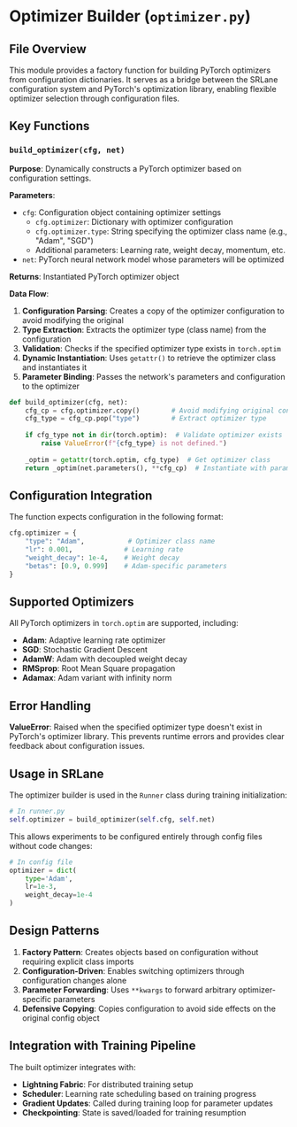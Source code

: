 # Optimizer Builder (`optimizer.py`)

## File Overview

This module provides a factory function for building PyTorch optimizers from configuration dictionaries. It serves as a bridge between the SRLane configuration system and PyTorch's optimization library, enabling flexible optimizer selection through configuration files.

## Key Functions

### `build_optimizer(cfg, net)`

**Purpose**: Dynamically constructs a PyTorch optimizer based on configuration settings.

**Parameters**:
- `cfg`: Configuration object containing optimizer settings
  - `cfg.optimizer`: Dictionary with optimizer configuration
  - `cfg.optimizer.type`: String specifying the optimizer class name (e.g., "Adam", "SGD")
  - Additional parameters: Learning rate, weight decay, momentum, etc.
- `net`: PyTorch neural network model whose parameters will be optimized

**Returns**: Instantiated PyTorch optimizer object

**Data Flow**:
1. **Configuration Parsing**: Creates a copy of the optimizer configuration to avoid modifying the original
2. **Type Extraction**: Extracts the optimizer type (class name) from the configuration
3. **Validation**: Checks if the specified optimizer type exists in `torch.optim`
4. **Dynamic Instantiation**: Uses `getattr()` to retrieve the optimizer class and instantiates it
5. **Parameter Binding**: Passes the network's parameters and configuration to the optimizer

```python
def build_optimizer(cfg, net):
    cfg_cp = cfg.optimizer.copy()        # Avoid modifying original config
    cfg_type = cfg_cp.pop("type")        # Extract optimizer type
    
    if cfg_type not in dir(torch.optim):  # Validate optimizer exists
        raise ValueError(f"{cfg_type} is not defined.")
    
    _optim = getattr(torch.optim, cfg_type)  # Get optimizer class
    return _optim(net.parameters(), **cfg_cp)  # Instantiate with parameters
```

## Configuration Integration

The function expects configuration in the following format:

```python
cfg.optimizer = {
    "type": "Adam",           # Optimizer class name
    "lr": 0.001,             # Learning rate
    "weight_decay": 1e-4,    # Weight decay
    "betas": [0.9, 0.999]    # Adam-specific parameters
}
```

## Supported Optimizers

All PyTorch optimizers in `torch.optim` are supported, including:
- **Adam**: Adaptive learning rate optimizer
- **SGD**: Stochastic Gradient Descent
- **AdamW**: Adam with decoupled weight decay
- **RMSprop**: Root Mean Square propagation
- **Adamax**: Adam variant with infinity norm

## Error Handling

**ValueError**: Raised when the specified optimizer type doesn't exist in PyTorch's optimizer library. This prevents runtime errors and provides clear feedback about configuration issues.

## Usage in SRLane

The optimizer builder is used in the `Runner` class during training initialization:

```python
# In runner.py
self.optimizer = build_optimizer(self.cfg, self.net)
```

This allows experiments to be configured entirely through config files without code changes:

```python
# In config file
optimizer = dict(
    type='Adam',
    lr=1e-3,
    weight_decay=1e-4
)
```

## Design Patterns

1. **Factory Pattern**: Creates objects based on configuration without requiring explicit class imports
2. **Configuration-Driven**: Enables switching optimizers through configuration changes alone
3. **Parameter Forwarding**: Uses `**kwargs` to forward arbitrary optimizer-specific parameters
4. **Defensive Copying**: Copies configuration to avoid side effects on the original config object

## Integration with Training Pipeline

The built optimizer integrates with:
- **Lightning Fabric**: For distributed training setup
- **Scheduler**: Learning rate scheduling based on training progress
- **Gradient Updates**: Called during training loop for parameter updates
- **Checkpointing**: State is saved/loaded for training resumption